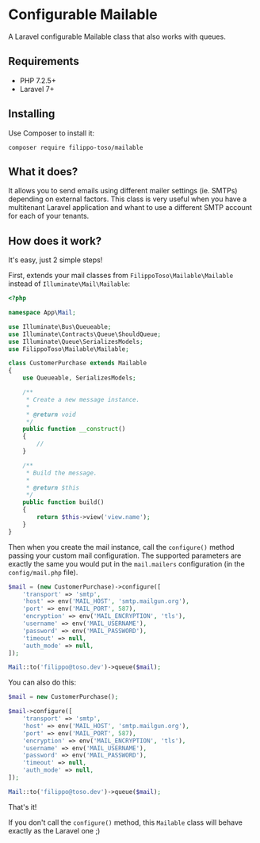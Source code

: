 # Configurable Mailable

A Laravel configurable Mailable class that also works with queues.

## Requirements

- PHP 7.2.5+
- Laravel 7+

## Installing

Use Composer to install it:

```
composer require filippo-toso/mailable
```
## What it does?

It allows you to send emails using different mailer settings (ie. SMTPs) depending on external factors. 
This class is very useful when you have a multitenant Laravel application and whant to use a different SMTP account for each of your tenants.  

## How does it work?

It's easy, just 2 simple steps!

First, extends your mail classes from `FilippoToso\Mailable\Mailable` instead of `Illuminate\Mail\Mailable`:

```php
<?php

namespace App\Mail;

use Illuminate\Bus\Queueable;
use Illuminate\Contracts\Queue\ShouldQueue;
use Illuminate\Queue\SerializesModels;
use FilippoToso\Mailable\Mailable;

class CustomerPurchase extends Mailable
{
    use Queueable, SerializesModels;

    /**
     * Create a new message instance.
     *
     * @return void
     */
    public function __construct()
    {
        //
    }

    /**
     * Build the message.
     *
     * @return $this
     */
    public function build()
    {
        return $this->view('view.name');
    }
}

```

Then when you create the mail instance, call the `configure()` method passing your custom mail configuration.
The supported parameters are exactly the same you would put in the `mail.mailers` configuration (in the `config/mail.php` file). 

```php
$mail = (new CustomerPurchase)->configure([
    'transport' => 'smtp',
    'host' => env('MAIL_HOST', 'smtp.mailgun.org'),
    'port' => env('MAIL_PORT', 587),
    'encryption' => env('MAIL_ENCRYPTION', 'tls'),
    'username' => env('MAIL_USERNAME'),
    'password' => env('MAIL_PASSWORD'),
    'timeout' => null,
    'auth_mode' => null,
]);

Mail::to('filippo@toso.dev')->queue($mail);
```

You can also do this:

```php
$mail = new CustomerPurchase();

$mail->configure([
    'transport' => 'smtp',
    'host' => env('MAIL_HOST', 'smtp.mailgun.org'),
    'port' => env('MAIL_PORT', 587),
    'encryption' => env('MAIL_ENCRYPTION', 'tls'),
    'username' => env('MAIL_USERNAME'),
    'password' => env('MAIL_PASSWORD'),
    'timeout' => null,
    'auth_mode' => null,
]);

Mail::to('filippo@toso.dev')->queue($mail);
```

That's it! 

If you don't call the `configure()` method, this `Mailable` class will behave exactly as the Laravel one ;) 
